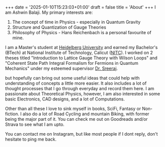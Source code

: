 +++
date = '2025-01-10T15:23:03+01:00'
draft = false
title = 'About'
+++
I am Ashwin Balaji. My primary interests are:
1. The concept of time in Physics - especially in Quantum Gravity
1. Structure and Quantization of Gauge Theories
1. Philosophy of Physics - Hans Reichenbach is a personal favourite of mine.

I am a Master's student at [Heidelberg University](https://www.physik.uni-heidelberg.de/?lang=en) and earned my Bachelor's (BTech) at National Institute of Technology, Calicut ([NITC](https://depcent.nitc.ac.in/physics/)). I worked on 2 theses titled "Introduction to Lattice Gauge Theory with Wilson Loops" and "Coherent State Path Integral Formalism for Fermions in Quantum Mechanics" under my esteemed supervisor [Dr. Sreeraj](https://nitc.ac.in/department/physics/faculty-and-staff/faculty/3a45fbe4-3831-4589-bfdc-27d07d5dfa49).

but hopefully can bring out some useful ideas that could help with understanding of concepts a little more easier. It also includes a lot of thought processes that I go through everyday and record them here. I am passionate about Theoretical Physics, however, I am also interested in some basic Electronics, CAD designs, and a lot of Computations.

Other than all these I love to sink myself in books, SciFi, Fantasy or Non-fiction. I also do a lot of Road Cycling and mountain Biking, with former being the major part of it. You can check me out on Goodreads and/or Strava to see what I am upto.

You can contact me on Instagram, but like most people if I dont reply, don't hesitate to ping me back.